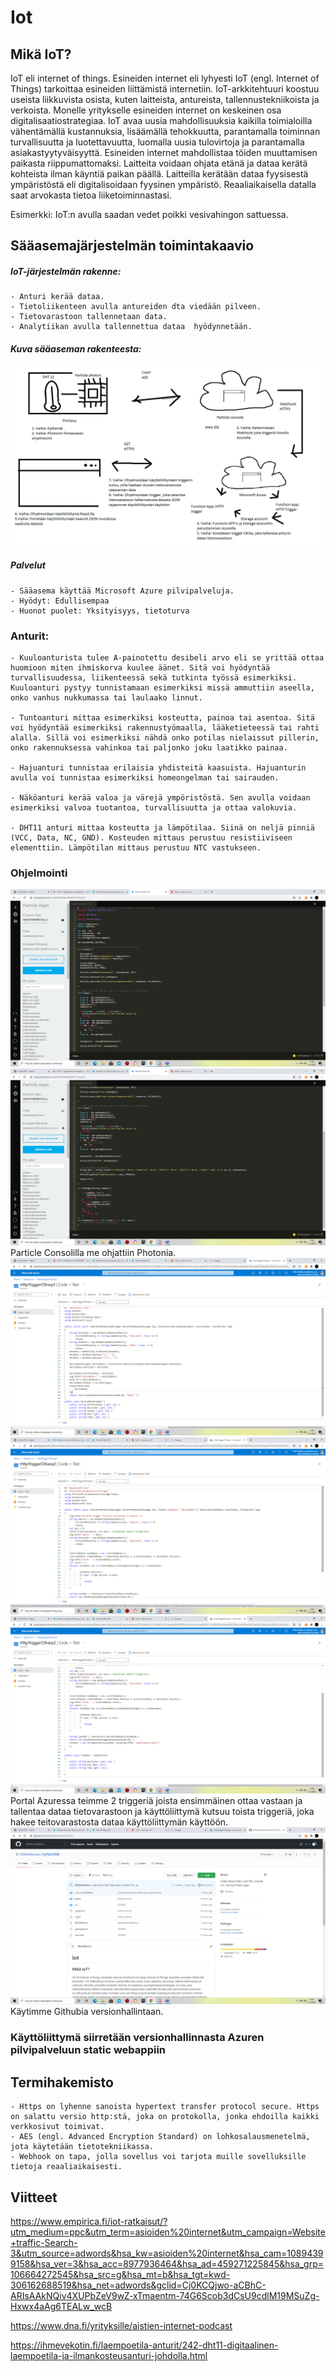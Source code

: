 #  Iot

## Mikä IoT?
IoT eli internet of things.
Esineiden internet eli lyhyesti IoT (engl. Internet of Things) tarkoittaa esineiden liittämistä internetiin.
IoT-arkkitehtuuri koostuu useista liikkuvista osista, kuten laitteista, antureista, tallennustekniikoista ja verkoista.
Monelle yritykselle esineiden internet on keskeinen osa digitalisaatiostrategiaa. IoT avaa uusia mahdollisuuksia kaikilla toimialoilla vähentämällä kustannuksia, lisäämällä tehokkuutta, parantamalla toiminnan turvallisuutta ja luotettavuutta, luomalla uusia tulovirtoja ja parantamalla asiakastyytyväisyyttä.
Esineiden internet mahdollistaa töiden muuttamisen paikasta riippumattomaksi. Laitteita voidaan ohjata etänä ja dataa kerätä kohteista ilman käyntiä paikan päällä.
Laitteilla kerätään dataa fyysisestä ympäristöstä eli digitalisoidaan fyysinen ympäristö. Reaaliaikaisella datalla saat arvokasta tietoa liiketoiminnastasi.

Esimerkki: IoT:n avulla saadan vedet poikki vesivahingon sattuessa.

## Sääasemajärjestelmän toimintakaavio
##### IoT-järjestelmän rakenne:
```
- Anturi kerää dataa.
- Tietoliikenteen avulla antureiden dta viedään pilveen.
- Tietovarastoon tallennetaan data.
- Analytiikan avulla tallennettua dataa  hyödynnetään.
```

##### Kuva sääaseman rakenteesta:
![Kuva1](PlanA.png)

##### Palvelut
```
- Sääasema käyttää Microsoft Azure pilvipalveluja.
- Hyödyt: Edullisempaa
- Huonot puolet: Yksityisyys, tietoturva
```

### Anturit:
```
- Kuuloanturista tulee A-painotettu desibeli arvo eli se yrittää ottaa huomioon miten ihmiskorva kuulee äänet. Sitä voi hyödyntää turvallisuudessa, liikenteessä sekä tutkinta työssä esimerkiksi. Kuuloanturi pystyy tunnistamaan esimerkiksi missä ammuttiin aseella, onko vanhus nukkumassa tai laulaako linnut.

- Tuntoanturi mittaa esimerkiksi kosteutta, painoa tai asentoa. Sitä voi hyödyntää esimerkiksi rakennustyömaalla, lääketieteessä tai rahti alalla. Sillä voi esimerkiksi nähdä onko potilas nielaissut pillerin, onko rakennuksessa vahinkoa tai paljonko joku laatikko painaa.

- Hajuanturi tunnistaa erilaisia yhdisteitä kaasuista. Hajuanturin avulla voi tunnistaa esimerkiksi homeongelman tai sairauden.

- Näköanturi kerää valoa ja värejä ympöristöstä. Sen avulla voidaan esimerkiksi valvoa tuotantoa, turvallisuutta ja ottaa valokuvia.

- DHT11 anturi mittaa kosteutta ja lämpötilaa. Siinä on neljä pinniä (VCC, Data, NC, GND). Kosteuden mittaus perustuu resistiiviseen elementtiin. Lämpötilan mittaus perustuu NTC vastukseen.
```
### Ohjelmointi
![Kuva2](C.png)
![Kuva3](B.png)
Particle Consolilla me ohjattiin Photonia.
![Kuva4](CSharp1.png)
![Kuva5](CSharp22.png)
![Kuva6](CSharp23.png)
Portal Azuressa teimme 2 triggeriä joista ensimmäinen ottaa vastaan ja tallentaa dataa tietovarastoon ja käyttöliittymä kutsuu toista triggeriä, joka hakee teitovarastosta dataa käyttöliittymän käyttöön.
![Kuva7](Github1.png)
Käytimme Githubia versionhallintaan.

### Käyttöliittymä siirretään versionhallinnasta Azuren pilvipalveluun static webappiin

## Termihakemisto
```
- Https on lyhenne sanoista hypertext transfer protocol secure. Https on salattu versio http:stä, joka on protokolla, jonka ehdoilla kaikki verkkosivut toimivat.
- AES (engl. Advanced Encryption Standard) on lohkosalausmenetelmä, jota käytetään tietotekniikassa.
- Webhook on tapa, jolla sovellus voi tarjota muille sovelluksille tietoja reaaliaikaisesti.
```
## Viitteet
https://www.empirica.fi/iot-ratkaisut/?utm_medium=ppc&utm_term=asioiden%20internet&utm_campaign=Website+traffic-Search-3&utm_source=adwords&hsa_kw=asioiden%20internet&hsa_cam=10894399158&hsa_ver=3&hsa_acc=8977936464&hsa_ad=459271225845&hsa_grp=106664272545&hsa_src=g&hsa_mt=b&hsa_tgt=kwd-306162688519&hsa_net=adwords&gclid=Cj0KCQjwo-aCBhC-ARIsAAkNQiv4XUPbZeV9wZ-xTmaentm-74G6Scob3dCsU9cdlM19MSuZg-Hxwx4aAg6TEALw_wcB

https://www.dna.fi/yrityksille/aistien-internet-podcast

https://ihmevekotin.fi/laempoetila-anturit/242-dht11-digitaalinen-laempoetila-ja-ilmankosteusanturi-johdolla.html  